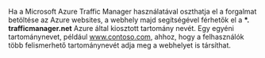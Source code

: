 Ha a Microsoft Azure Traffic Manager használatával oszthatja el a forgalmat betöltése az Azure websites, a webhely majd segítségével férhetők el a  **\*. trafficmanager.net** Azure által kiosztott tartomány nevét. Egy egyéni tartománynevet, például www.contoso.com, ahhoz, hogy a felhasználók több felismerhető tartománynevét adja meg a webhelyet is társíthat.

